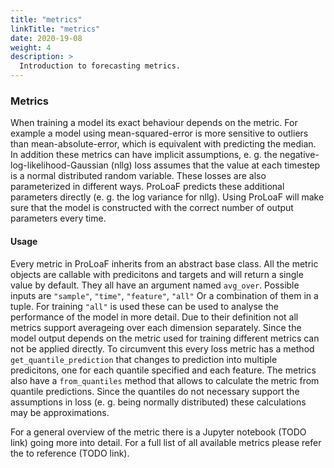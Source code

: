 ```yaml
---
title: "metrics"
linkTitle: "metrics"
date: 2020-19-08
weight: 4
description: >
  Introduction to forecasting metrics.
---
```


### Metrics
When training a model its exact behaviour depends on the metric. For example a model using mean-squared-error is more sensitive to outliers than mean-absolute-error, which is equivalent with predicting the median. In addition these metrics can have implicit assumptions, e. g. the negative-log-likelihood-Gaussian (nllg) loss assumes that the value at each timestep is a normal distributed random variable. These losses are also parameterized in different ways. ProLoaF predicts these additional parameters directly (e. g. the log variance for nllg).
Using ProLoaF will make sure that the model is constructed with the correct number of output parameters every time. 

#### Usage
Every metric in ProLoaF inherits from an abstract base class. All the metric objects are callable with predicitons and targets and will return a single value by default. They all have an argument named `avg_over`. Possible inputs are `"sample"`, `"time"`, `"feature"`, `"all"` Or a combination of them in a tuple. For training `"all"` is used these can be used to analyse the performance of the model in more detail. Due to their definition not all metrics support averageing over each dimension separately. 
Since the model output depends on the metric used for training different metrics can not be applied directly. To circumvent this every loss metric has a method `get_quantile_prediction` that changes to prediction into multiple predicitons, one for each quantile specified and each feature. The metrics also have a `from_quantiles` method that allows to calculate the metric from quantile predictions. Since the quantiles do not necessary support the assumptions in loss (e. g. being normally distributed) these calculations may be approximations.

For a general overview of the metric there is a Jupyter notebook (TODO link) going more into detail.
For a full list of all available metrics please refer the to reference (TODO link).